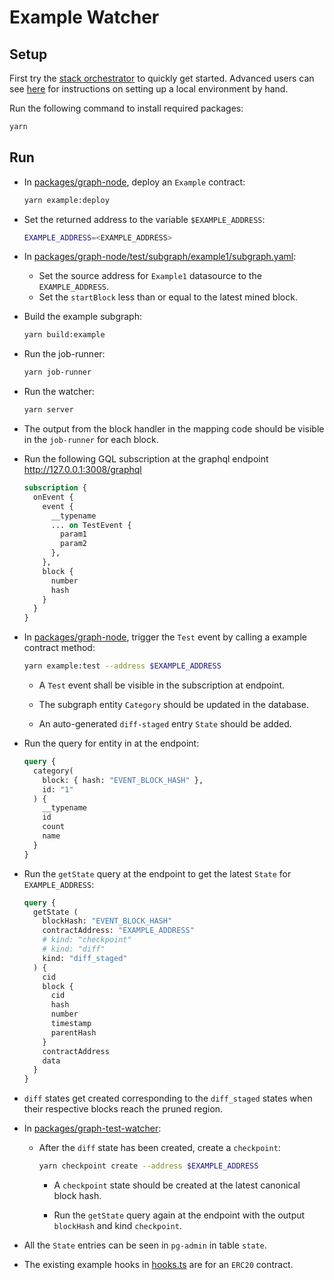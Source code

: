 # Example Watcher

## Setup

First try the [stack orchestrator](https://github.com/cerc-io/stack-orchestrator) to quickly get started. Advanced users can see [here](/docs/README.md) for instructions on setting up a local environment by hand.

Run the following command to install required packages:

```bash
yarn
```

## Run

* In [packages/graph-node](../graph-node/), deploy an `Example` contract:

  ```bash
  yarn example:deploy
  ```

* Set the returned address to the variable `$EXAMPLE_ADDRESS`:

  ```bash
  EXAMPLE_ADDRESS=<EXAMPLE_ADDRESS>
  ```

* In [packages/graph-node/test/subgraph/example1/subgraph.yaml](../graph-node/test/subgraph/example1/subgraph.yaml):
    
    * Set the source address for `Example1` datasource to the `EXAMPLE_ADDRESS`.
    * Set the `startBlock` less than or equal to the latest mined block.

* Build the example subgraph:

  ```bash
  yarn build:example
  ```

* Run the job-runner:

  ```bash
  yarn job-runner
  ```

* Run the watcher:

  ```bash
  yarn server
  ```

* The output from the block handler in the mapping code should be visible in the `job-runner` for each block.

* Run the following GQL subscription at the graphql endpoint http://127.0.0.1:3008/graphql

  ```graphql
  subscription {
    onEvent {
      event {
        __typename
        ... on TestEvent {
          param1
          param2
        },
      },
      block {
        number
        hash
      }
    }
  }
  ```

* In [packages/graph-node](../graph-node/), trigger the `Test` event by calling a example contract method:

  ```bash
  yarn example:test --address $EXAMPLE_ADDRESS
  ```

  * A `Test` event shall be visible in the subscription at endpoint.

  * The subgraph entity `Category` should be updated in the database.

  * An auto-generated `diff-staged` entry `State` should be added.

* Run the query for entity in at the endpoint:

  ```graphql
  query {
    category(
      block: { hash: "EVENT_BLOCK_HASH" },
      id: "1"
    ) {
      __typename
      id
      count
      name
    }
  }
  ```

* Run the `getState` query at the endpoint to get the latest `State` for `EXAMPLE_ADDRESS`:

  ```graphql
  query {
    getState (
      blockHash: "EVENT_BLOCK_HASH"
      contractAddress: "EXAMPLE_ADDRESS"
      # kind: "checkpoint"
      # kind: "diff"
      kind: "diff_staged"
    ) {
      cid
      block {
        cid
        hash
        number
        timestamp
        parentHash
      }
      contractAddress
      data
    }
  }
  ```

* `diff` states get created corresponding to the `diff_staged` states when their respective blocks reach the pruned region.

* In [packages/graph-test-watcher](./):

  * After the `diff` state has been created, create a `checkpoint`:

    ```bash
    yarn checkpoint create --address $EXAMPLE_ADDRESS
    ```

    * A `checkpoint` state should be created at the latest canonical block hash.

    * Run the `getState` query again at the endpoint with the output `blockHash` and kind `checkpoint`.
  
* All the `State` entries can be seen in `pg-admin` in table `state`.

* The existing example hooks in [hooks.ts](./src/hooks.ts) are for an `ERC20` contract.
